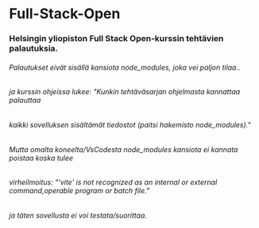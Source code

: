 # Full-Stack-Open
### Helsingin yliopiston Full Stack Open-kurssin tehtävien palautuksia.

###### Palautukset eivät sisällä kansiota node_modules, joka vei paljon tilaa..
###### ja kurssin ohjeissa lukee: "Kunkin tehtäväsarjan ohjelmasta kannattaa palauttaa 
###### kaikki sovelluksen sisältämät tiedostot (paitsi hakemisto node_modules)."

###### Mutta omalta koneelta/VsCodesta node_modules kansiota ei kannata poistaa koska tulee
###### virheilmoitus: "'vite' is not recognized as an internal or external command,operable program or batch file."
###### ja täten sovellusta ei voi testata/suorittaa.
